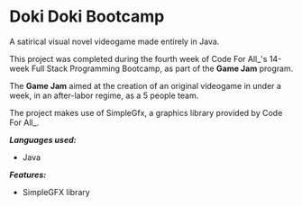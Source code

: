 # Doki Doki Bootcamp

A satirical visual novel videogame made entirely in Java.

This project was completed during the fourth week of Code For All_'s 14-week Full Stack Programming Bootcamp, as part of the **Game Jam** program.

The **Game Jam** aimed at the creation of an original videogame in under a week, in an after-labor regime, as a 5 people team.

The project makes use of SimpleGfx, a graphics library provided by Code For All_.

***Languages used:***
- Java

***Features:***
- SimpleGFX library
